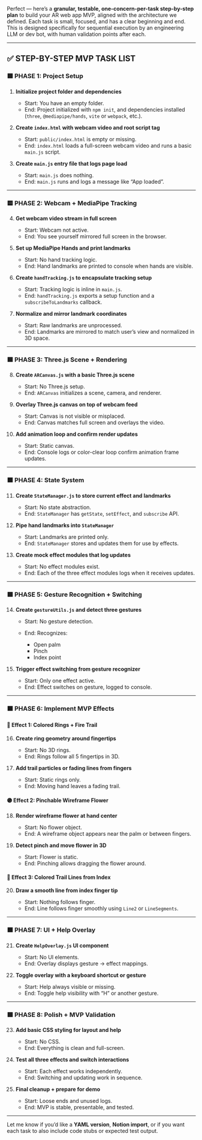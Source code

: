 Perfect — here’s a **granular, testable, one-concern-per-task step-by-step plan** to build your AR web app MVP, aligned with the architecture we defined. Each task is small, focused, and has a clear beginning and end. This is designed specifically for sequential execution by an engineering LLM or dev bot, with human validation points after each.

---

## ✅ STEP-BY-STEP MVP TASK LIST

### 🟩 PHASE 1: Project Setup

1. **Initialize project folder and dependencies**

   * Start: You have an empty folder.
   * End: Project initialized with `npm init`, and dependencies installed (`three`, `@mediapipe/hands`, `vite` or `webpack`, etc.).

2. **Create `index.html` with webcam video and root script tag**

   * Start: `public/index.html` is empty or missing.
   * End: `index.html` loads a full-screen webcam video and runs a basic `main.js` script.

3. **Create `main.js` entry file that logs page load**

   * Start: `main.js` does nothing.
   * End: `main.js` runs and logs a message like “App loaded”.

---

### 🟨 PHASE 2: Webcam + MediaPipe Tracking

4. **Get webcam video stream in full screen**

   * Start: Webcam not active.
   * End: You see yourself mirrored full screen in the browser.

5. **Set up MediaPipe Hands and print landmarks**

   * Start: No hand tracking logic.
   * End: Hand landmarks are printed to console when hands are visible.

6. **Create `handTracking.js` to encapsulate tracking setup**

   * Start: Tracking logic is inline in `main.js`.
   * End: `handTracking.js` exports a setup function and a `subscribeToLandmarks` callback.

7. **Normalize and mirror landmark coordinates**

   * Start: Raw landmarks are unprocessed.
   * End: Landmarks are mirrored to match user’s view and normalized in 3D space.

---

### 🟦 PHASE 3: Three.js Scene + Rendering

8. **Create `ARCanvas.js` with a basic Three.js scene**

   * Start: No Three.js setup.
   * End: `ARCanvas` initializes a scene, camera, and renderer.

9. **Overlay Three.js canvas on top of webcam feed**

   * Start: Canvas is not visible or misplaced.
   * End: Canvas matches full screen and overlays the video.

10. **Add animation loop and confirm render updates**

    * Start: Static canvas.
    * End: Console logs or color-clear loop confirm animation frame updates.

---

### 🟧 PHASE 4: State System

11. **Create `StateManager.js` to store current effect and landmarks**

    * Start: No state abstraction.
    * End: `StateManager` has `getState`, `setEffect`, and `subscribe` API.

12. **Pipe hand landmarks into `StateManager`**

    * Start: Landmarks are printed only.
    * End: `StateManager` stores and updates them for use by effects.

13. **Create mock effect modules that log updates**

    * Start: No effect modules exist.
    * End: Each of the three effect modules logs when it receives updates.

---

### 🟪 PHASE 5: Gesture Recognition + Switching

14. **Create `gestureUtils.js` and detect three gestures**

    * Start: No gesture detection.
    * End: Recognizes:

      * Open palm
      * Pinch
      * Index point

15. **Trigger effect switching from gesture recognizer**

    * Start: Only one effect active.
    * End: Effect switches on gesture, logged to console.

---

### 🟫 PHASE 6: Implement MVP Effects

#### 🔵 Effect 1: Colored Rings + Fire Trail

16. **Create ring geometry around fingertips**

    * Start: No 3D rings.
    * End: Rings follow all 5 fingertips in 3D.

17. **Add trail particles or fading lines from fingers**

    * Start: Static rings only.
    * End: Moving hand leaves a fading trail.

#### 🟣 Effect 2: Pinchable Wireframe Flower

18. **Render wireframe flower at hand center**

    * Start: No flower object.
    * End: A wireframe object appears near the palm or between fingers.

19. **Detect pinch and move flower in 3D**

    * Start: Flower is static.
    * End: Pinching allows dragging the flower around.

#### 🔴 Effect 3: Colored Trail Lines from Index

20. **Draw a smooth line from index finger tip**

    * Start: Nothing follows finger.
    * End: Line follows finger smoothly using `Line2` or `LineSegments`.

---

### 🟫 PHASE 7: UI + Help Overlay

21. **Create `HelpOverlay.js` UI component**

    * Start: No UI elements.
    * End: Overlay displays gesture -> effect mappings.

22. **Toggle overlay with a keyboard shortcut or gesture**

    * Start: Help always visible or missing.
    * End: Toggle help visibility with “H” or another gesture.

---

### 🟩 PHASE 8: Polish + MVP Validation

23. **Add basic CSS styling for layout and help**

    * Start: No CSS.
    * End: Everything is clean and full-screen.

24. **Test all three effects and switch interactions**

    * Start: Each effect works independently.
    * End: Switching and updating work in sequence.

25. **Final cleanup + prepare for demo**

    * Start: Loose ends and unused logs.
    * End: MVP is stable, presentable, and tested.

---

Let me know if you’d like a **YAML version**, **Notion import**, or if you want each task to also include code stubs or expected test output.
